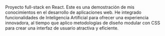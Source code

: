 Proyecto full-stack en React. Este es una demostración de mis conocimientos en el desarrollo de aplicaciones web. He integrado funcionalidades de Inteligencia Artificial para ofrecer una experiencia innovadora, al tiempo que aplico metodologías de diseño modular con CSS para crear una interfaz de usuario atractiva y eficiente.